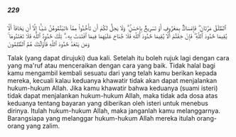 ##### 229

<span class="ayah">ٱلطَّلَٰقُ مَرَّتَانِ ۖ فَإِمْسَاكٌۢ بِمَعْرُوفٍ أَوْ تَسْرِيحٌۢ بِإِحْسَٰنٍۢ ۗ وَلَا يَحِلُّ لَكُمْ أَن تَأْخُذُوا۟ مِمَّآ ءَاتَيْتُمُوهُنَّ شَيْـًٔا إِلَّآ أَن يَخَافَآ أَلَّا يُقِيمَا حُدُودَ ٱللَّهِ ۖ فَإِنْ خِفْتُمْ أَلَّا يُقِيمَا حُدُودَ ٱللَّهِ فَلَا جُنَاحَ عَلَيْهِمَا فِيمَا ٱفْتَدَتْ بِهِۦ ۗ تِلْكَ حُدُودُ ٱللَّهِ فَلَا تَعْتَدُوهَا ۚ وَمَن يَتَعَدَّ حُدُودَ ٱللَّهِ فَأُو۟لَٰٓئِكَ هُمُ ٱلظَّٰلِمُونَ</span>

<span class="ayah_translation">Talak (yang dapat dirujuki) dua kali. Setelah itu boleh rujuk lagi dengan cara yang ma'ruf atau menceraikan dengan cara yang baik. Tidak halal bagi kamu mengambil kembali sesuatu dari yang telah kamu berikan kepada mereka, kecuali kalau keduanya khawatir tidak akan dapat menjalankan hukum-hukum Allah. Jika kamu khawatir bahwa keduanya (suami isteri) tidak dapat menjalankan hukum-hukum Allah, maka tidak ada dosa atas keduanya tentang bayaran yang diberikan oleh isteri untuk menebus dirinya. Itulah hukum-hukum Allah, maka janganlah kamu melanggarnya. Barangsiapa yang melanggar hukum-hukum Allah mereka itulah orang-orang yang zalim.</span>
